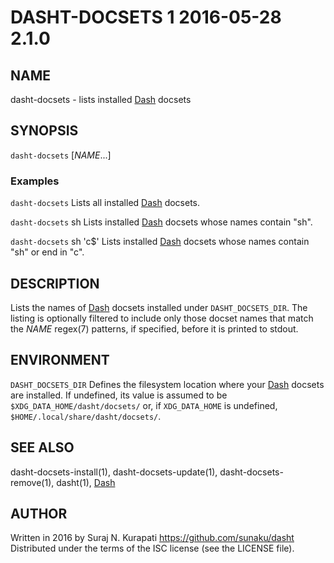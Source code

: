 # DASHT-DOCSETS 1               2016-05-28                            2.1.0

## NAME

dasht-docsets - lists installed [Dash] docsets

## SYNOPSIS

`dasht-docsets` [*NAME*...]

### Examples

`dasht-docsets`
  Lists all installed [Dash] docsets.

`dasht-docsets` sh
  Lists installed [Dash] docsets whose names contain "sh".

`dasht-docsets` sh 'c$'
  Lists installed [Dash] docsets whose names contain "sh" or end in "c".

## DESCRIPTION

Lists the names of [Dash] docsets installed under `DASHT_DOCSETS_DIR`.  The
listing is optionally filtered to include only those docset names that match
the *NAME* regex(7) patterns, if specified, before it is printed to stdout.

## ENVIRONMENT

`DASHT_DOCSETS_DIR`
  Defines the filesystem location where your [Dash] docsets are installed.
  If undefined, its value is assumed to be `$XDG_DATA_HOME/dasht/docsets/`
  or, if `XDG_DATA_HOME` is undefined, `$HOME/.local/share/dasht/docsets/`.

## SEE ALSO

dasht-docsets-install(1), dasht-docsets-update(1), dasht-docsets-remove(1),
dasht(1), [Dash]

[Dash]: https://kapeli.com/dash

## AUTHOR

Written in 2016 by Suraj N. Kurapati <https://github.com/sunaku/dasht>
Distributed under the terms of the ISC license (see the LICENSE file).